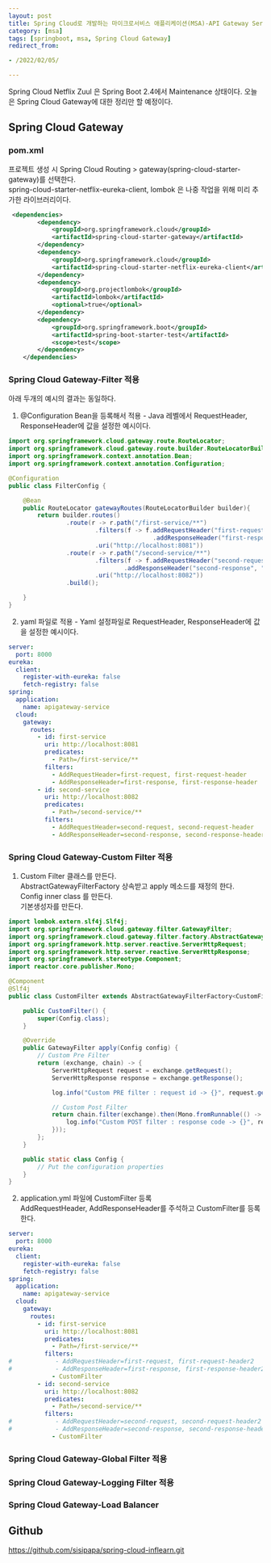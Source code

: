 ```yaml
---
layout: post
title: Spring Cloud로 개발하는 마이크로서비스 애플리케이션(MSA)-API Gateway Service
category: [msa]
tags: [springboot, msa, Spring Cloud Gateway]
redirect_from:

- /2022/02/05/

---
```


Spring Cloud Netflix Zuul 은 Spring Boot 2.4에서 Maintenance 상태이다. 오늘은 Spring Cloud Gateway에 대한 정리만 할 예정이다.  

## Spring Cloud Gateway  

### pom.xml  
프로젝트 생성 시 Spring Cloud Routing > gateway(spring-cloud-starter-gateway)를 선택한다.   
spring-cloud-starter-netflix-eureka-client, lombok 은 나중 작업을 위해 미리 추가한 라이브러리이다.  
```xml
 <dependencies>
        <dependency>
            <groupId>org.springframework.cloud</groupId>
            <artifactId>spring-cloud-starter-gateway</artifactId>
        </dependency>
        <dependency>
            <groupId>org.springframework.cloud</groupId>
            <artifactId>spring-cloud-starter-netflix-eureka-client</artifactId>
        </dependency>
        <dependency>
            <groupId>org.projectlombok</groupId>
            <artifactId>lombok</artifactId>
            <optional>true</optional>
        </dependency>
        <dependency>
            <groupId>org.springframework.boot</groupId>
            <artifactId>spring-boot-starter-test</artifactId>
            <scope>test</scope>
        </dependency>
    </dependencies>
```  
### Spring Cloud Gateway-Filter 적용   
아래 두개의 예시의 결과는 동일하다.   
1. @Configuration Bean을 등록해서 적용 - Java 레벨에서 RequestHeader, ResponseHeader에 값을 설정한 예시이다.  
```java
import org.springframework.cloud.gateway.route.RouteLocator;
import org.springframework.cloud.gateway.route.builder.RouteLocatorBuilder;
import org.springframework.context.annotation.Bean;
import org.springframework.context.annotation.Configuration;

@Configuration
public class FilterConfig {

    @Bean
    public RouteLocator gatewayRoutes(RouteLocatorBuilder builder){
        return builder.routes()
                .route(r -> r.path("/first-service/**")
                        .filters(f -> f.addRequestHeader("first-request", "first-request-header")
                                        .addResponseHeader("first-response", "first-response-header"))
                        .uri("http://localhost:8081"))
                .route(r -> r.path("/second-service/**")
                        .filters(f -> f.addRequestHeader("second-request", "second-request-header")
                                .addResponseHeader("second-response", "second-response-header"))
                        .uri("http://localhost:8082"))
                .build();

    }
}
```  

2. yaml 파일로 적용 - Yaml 설정파일로 RequestHeader, ResponseHeader에 값을 설정한 예시이다.  
```yaml
server:
  port: 8000
eureka:
  client:
    register-with-eureka: false
    fetch-registry: false
spring:
  application:
    name: apigateway-service
  cloud:
    gateway:
      routes:
        - id: first-service
          uri: http://localhost:8081
          predicates:
            - Path=/first-service/**
          filters:
            - AddRequestHeader=first-request, first-request-header
            - AddResponseHeader=first-response, first-response-header
        - id: second-service
          uri: http://localhost:8082
          predicates:
            - Path=/second-service/**
          filters:
            - AddRequestHeader=second-request, second-request-header
            - AddResponseHeader=second-response, second-response-header
```  

### Spring Cloud Gateway-Custom Filter 적용  
1. Custom Filter 클래스를 만든다.  
AbstractGatewayFilterFactory 상속받고 apply 메소드를 재정의 한다.  
Config inner class 를 만든다.  
기본생성자를 만든다.  

```java
import lombok.extern.slf4j.Slf4j;
import org.springframework.cloud.gateway.filter.GatewayFilter;
import org.springframework.cloud.gateway.filter.factory.AbstractGatewayFilterFactory;
import org.springframework.http.server.reactive.ServerHttpRequest;
import org.springframework.http.server.reactive.ServerHttpResponse;
import org.springframework.stereotype.Component;
import reactor.core.publisher.Mono;

@Component
@Slf4j
public class CustomFilter extends AbstractGatewayFilterFactory<CustomFilter.Config> {

    public CustomFilter() {
        super(Config.class);
    }

    @Override
    public GatewayFilter apply(Config config) {
        // Custom Pre Filter
        return (exchange, chain) -> {
            ServerHttpRequest request = exchange.getRequest();
            ServerHttpResponse response = exchange.getResponse();

            log.info("Custom PRE filter : request id -> {}", request.getId());

            // Custom Post Filter
            return chain.filter(exchange).then(Mono.fromRunnable(() -> {
                log.info("Custom POST filter : response code -> {}", response.getStatusCode());
            }));
        };
    }

    public static class Config {
        // Put the configuration properties
    }
}
```

2. application.yml 파일에 CustomFilter 등록  
AddRequestHeader, AddResponseHeader를 주석하고 CustomFilter를 등록한다.  

```yaml
server:
  port: 8000
eureka:
  client:
    register-with-eureka: false
    fetch-registry: false
spring:
  application:
    name: apigateway-service
  cloud:
    gateway:
      routes:
        - id: first-service
          uri: http://localhost:8081
          predicates:
            - Path=/first-service/**
          filters:
#            - AddRequestHeader=first-request, first-request-header2
#            - AddResponseHeader=first-response, first-response-header2
            - CustomFilter
        - id: second-service
          uri: http://localhost:8082
          predicates:
            - Path=/second-service/**
          filters:
#            - AddRequestHeader=second-request, second-request-header2
#            - AddResponseHeader=second-response, second-response-header2
            - CustomFilter
```  

### Spring Cloud Gateway-Global Filter 적용  
### Spring Cloud Gateway-Logging Filter 적용  
### Spring Cloud Gateway-Load Balancer  


## Github
<https://github.com/sisipapa/spring-cloud-inflearn.git>  




